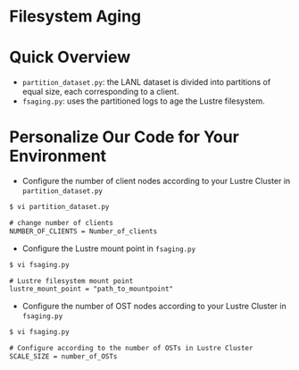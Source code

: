 # Filesystem Aging

# Quick Overview

* `partition_dataset.py`: the LANL dataset is divided into partitions of equal size, each corresponding to a client.
* `fsaging.py`: uses the partitioned logs to age the Lustre filesystem.


# Personalize Our Code for Your Environment

- Configure the number of client nodes according to your Lustre Cluster in `partition_dataset.py`

``` diff
$ vi partition_dataset.py

# change number of clients
NUMBER_OF_CLIENTS = Number_of_clients
```

- Configure the Lustre mount point in `fsaging.py`

``` diff
$ vi fsaging.py

# Lustre filesystem mount point
lustre_mount_point = "path_to_mountpoint"
```

- Configure the number of OST nodes according to your Lustre Cluster in `fsaging.py`

``` diff
$ vi fsaging.py

# Configure according to the number of OSTs in Lustre Cluster
SCALE_SIZE = number_of_OSTs
```








